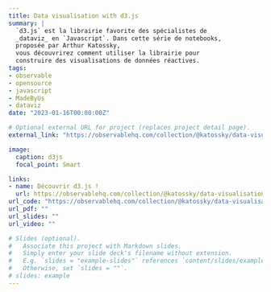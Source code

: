 ```yaml
---
title: Data visualisation with d3.js
summary: |
  `d3.js` est la librairie favorite des spécialistes de 
  _dataviz_ en `Javascript`. Dans cette série de notebooks, 
  proposée par Arthur Katossky,
  vous découvrirez comment utiliser la librairie pour
  construire des visualisations de données réactives.
tags:
- observable
- opensource
- javascript
- MadeByUs
- dataviz
date: "2023-01-16T00:00:00Z"

# Optional external URL for project (replaces project detail page).
external_link: "https://observablehq.com/collection/@katossky/data-visualisation-with-d3-js"

image:
  caption: d3js
  focal_point: Smart

links:
- name: Découvrir d3.js !
  url: https://observablehq.com/collection/@katossky/data-visualisation-with-d3-js
url_code: "https://observablehq.com/collection/@katossky/data-visualisation-with-d3-js"
url_pdf: ""
url_slides: ""
url_video: ""

# Slides (optional).
#   Associate this project with Markdown slides.
#   Simply enter your slide deck's filename without extension.
#   E.g. `slides = "example-slides"` references `content/slides/example-slides.md`.
#   Otherwise, set `slides = ""`.
# slides: example
---
```


